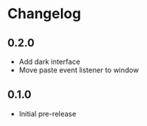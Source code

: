 # Changelog

## 0.2.0

- Add dark interface
- Move paste event listener to window

## 0.1.0

- Initial pre-release
